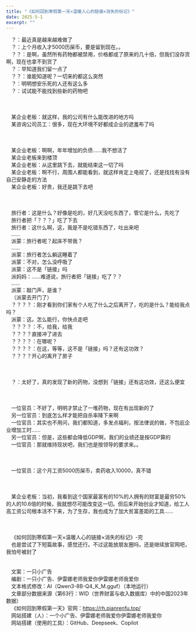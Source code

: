 ```yaml
---
title: "《如何回到寒假第一天×温暖人心的链接×消失的标记》"
date: 2025-5-1
excerpt: ""
---
```


&ensp;&ensp;？：最近真是越来越难做了  
&ensp;&ensp;？：上个月收入才5000历屎币，要是留到现在。。  
&ensp;&ensp;？？：是啊，虽然所有药物都被禁用，价格都成了原来的几十倍，但我们没存货啊，现在也拿不到货了  
&ensp;&ensp;？：早知道我们留一点了  
&ensp;&ensp;？？：谁能知道呢？一切来的都这么突然  
&ensp;&ensp;？：明明想安乐死的人还有这么多  
&ensp;&ensp;？：试试能不能找到些新的药物吧  
&ensp;&ensp;  
&ensp;&ensp;  
&ensp;&ensp;  
&ensp;&ensp;某企业老板：就这样，我的公司有什么能改进的地方吗  
&ensp;&ensp;某咨询公司员工：很多，现在大环境不好都成企业的遮羞布了吗  
&ensp;&ensp;  
&ensp;&ensp;  
&ensp;&ensp;  
&ensp;&ensp;某企业老板：啊啊，年年增加的负债……我不想活了  
&ensp;&ensp;某企业老板来到楼顶  
&ensp;&ensp;某企业老板：从这里跳下去，就能结束这一切了吗  
&ensp;&ensp;某企业老板：啊不行，周围人都能看到，就这样肯定上电视了，还是找找有没有自己安静走的方法  
&ensp;&ensp;某企业老板：好贵，我还是跳下去吧  
&ensp;&ensp;  
&ensp;&ensp;  
&ensp;&ensp;  
&ensp;&ensp;旅行者：这是什么？好像是吃的，好几天没吃东西了，管它是什么，先吃了  
&ensp;&ensp;旅行者把「？？？」吃了下去  
&ensp;&ensp;旅行者：这什么啊，这，我是不是吃错东西了，吐出来吧  
&ensp;&ensp;……  
&ensp;&ensp;派蒙：旅行者呢？起床不带我？  
&ensp;&ensp;……  
&ensp;&ensp;派蒙：旅行者怎么躺这睡着了  
&ensp;&ensp;派蒙：不对，怎么没呼吸了  
&ensp;&ensp;派蒙：这不是「链接」吗  
&ensp;&ensp;派妈妈：……难道说，旅行者把「链接」吃了？？  
&ensp;&ensp;……  
&ensp;&ensp;派蒙：敲门声，是谁？  
&ensp;&ensp;（派蒙去开门了）  
&ensp;&ensp;？？？？：刚才看到你们家有个人吃了什么之后离开了，吃的是什么？能给我点吗？  
&ensp;&ensp;派蒙：这。怎么能行，你快点走吧  
&ensp;&ensp;？？？？：不，给我，给我  
&ensp;&ensp;？？？？直接冲了进去  
&ensp;&ensp;？？？？：在哪呢？  
&ensp;&ensp;？？？？：在这，等等，这不是「链接」吗？还有这功效？  
&ensp;&ensp;？？？？开心的离开了房子  
&ensp;&ensp;  
&ensp;&ensp;  
&ensp;&ensp;  
&ensp;&ensp;？：太好了，真的发现了新的药物，没想到「链接」还有这功效，还这么便宜  
&ensp;&ensp;  
&ensp;&ensp;  
&ensp;&ensp;  
&ensp;&ensp;一位官员：不好了，明明才禁止了一堆药物，现在有出现新的了  
&ensp;&ensp;另一位官员：到底怎么样才能把自杀率降下来啊  
&ensp;&ensp;一位官员：其实也不用问，我们都知道，多发点福利，按法律说的做，不包庇企业增加工时……  
&ensp;&ensp;另一位官员：但是，这些都会降低GDP啊，我们的业绩还是按GDP算的  
&ensp;&ensp;一位官员：那就维持现状吧，我们也是按领导的要求来。。  
&ensp;&ensp;  
&ensp;&ensp;  
&ensp;&ensp;  
&ensp;&ensp;一位官员：这个月工资5000历屎币，卖药收入10000，真不错  
&ensp;&ensp;  
&ensp;&ensp;  
&ensp;&ensp;  
&ensp;&ensp;某企业老板：当初，我看到这个国家最富有的10%的人拥有的财富是最穷50%的人的10.6倍的时候，我就想尽可能改变这一切。但后来开始创业才知道，给工人高工资公司根本活不下来，为了生存，我也成为了加大贫富差距的工具……  
&ensp;&ensp;  
&ensp;&ensp;  
&ensp;&ensp;  
&ensp;&ensp;《如何回到寒假第一天×温暖人心的链接×消失的标记》-完  
&ensp;&ensp;也是尝试了下短篇故事，感觉还行。不过这能放朋友圈吗，还是继续放官网吧，我怕号被封了  
&ensp;&ensp;  
&ensp;&ensp;  
&ensp;&ensp;文案：一只小广告  
&ensp;&ensp;编剧：一只小广告、伊雷娜老师我爱你伊雷娜老师我爱你  
&ensp;&ensp;文本格式修改：AI（Qwen3-8B-Q4_K_M.gguf）（本地运行）  
&ensp;&ensp;文章部分数据来源（第63行：WID（世界财富与收入数据库）中的中国2023年数据）  
&ensp;&ensp;《如何回到寒假第一天》官网：https://rh.pianrenfu.top/  
&ensp;&ensp;网站搭建（人）：一个小广告、伊雷娜老师我爱你伊雷娜老师我爱你  
&ensp;&ensp;网站搭建（使用的工具）：GitHub、Deepseek、Copilot
